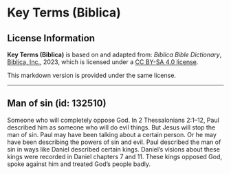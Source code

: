# Key Terms (Biblica)

## License Information

**Key Terms (Biblica)** is based on and adapted from: _Biblica Bible Dictionary_, [Biblica, Inc.](https://www.biblica.com/), 2023, which is licensed under a [CC BY-SA 4.0 license](https://creativecommons.org/licenses/by-sa/4.0/legalcode.en).

This markdown version is provided under the same license.



--------------------------------

## Man of sin (id: 132510)

Someone who will completely oppose God. In 2 Thessalonians 2:1–12, Paul described him as someone who will do evil things. But Jesus will stop the man of sin. Paul may have been talking about a certain person. Or he may have been describing the powers of sin and evil. Paul described the man of sin in ways like Daniel described certain kings. Daniel’s visions about these kings were recorded in Daniel chapters 7 and 11\. These kings opposed God, spoke against him and treated God’s people badly.


